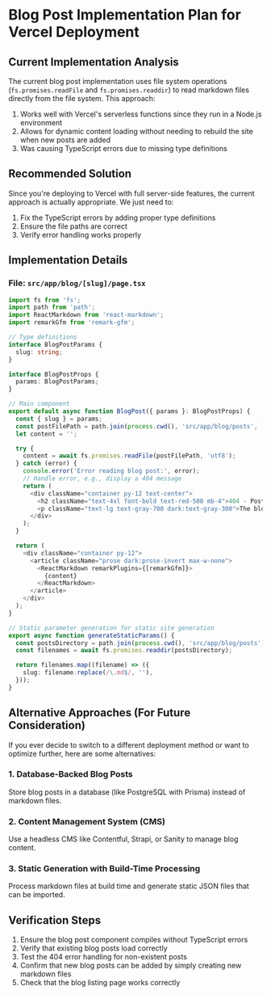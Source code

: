 # Blog Post Implementation Plan for Vercel Deployment

## Current Implementation Analysis

The current blog post implementation uses file system operations (`fs.promises.readFile` and `fs.promises.readdir`) to read markdown files directly from the file system. This approach:

1. Works well with Vercel's serverless functions since they run in a Node.js environment
2. Allows for dynamic content loading without needing to rebuild the site when new posts are added
3. Was causing TypeScript errors due to missing type definitions

## Recommended Solution

Since you're deploying to Vercel with full server-side features, the current approach is actually appropriate. We just need to:

1. Fix the TypeScript errors by adding proper type definitions
2. Ensure the file paths are correct
3. Verify error handling works properly

## Implementation Details

### File: `src/app/blog/[slug]/page.tsx`

```typescript
import fs from 'fs';
import path from 'path';
import ReactMarkdown from 'react-markdown';
import remarkGfm from 'remark-gfm';

// Type definitions
interface BlogPostParams {
  slug: string;
}

interface BlogPostProps {
  params: BlogPostParams;
}

// Main component
export default async function BlogPost({ params }: BlogPostProps) {
  const { slug } = params;
  const postFilePath = path.join(process.cwd(), 'src/app/blog/posts', `${slug}.md`);
  let content = '';

  try {
    content = await fs.promises.readFile(postFilePath, 'utf8');
  } catch (error) {
    console.error('Error reading blog post:', error);
    // Handle error, e.g., display a 404 message
    return (
      <div className="container py-12 text-center">
        <h2 className="text-4xl font-bold text-red-500 mb-4">404 - Post Not Found</h2>
        <p className="text-lg text-gray-700 dark:text-gray-300">The blog post you are looking for does not exist.</p>
      </div>
    );
  }

  return (
    <div className="container py-12">
      <article className="prose dark:prose-invert max-w-none">
        <ReactMarkdown remarkPlugins={[remarkGfm]}>
          {content}
        </ReactMarkdown>
      </article>
    </div>
  );
}

// Static parameter generation for static site generation
export async function generateStaticParams() {
  const postsDirectory = path.join(process.cwd(), 'src/app/blog/posts');
  const filenames = await fs.promises.readdir(postsDirectory);

  return filenames.map((filename) => ({
    slug: filename.replace(/\.md$/, ''),
  }));
}
```

## Alternative Approaches (For Future Consideration)

If you ever decide to switch to a different deployment method or want to optimize further, here are some alternatives:

### 1. Database-Backed Blog Posts
Store blog posts in a database (like PostgreSQL with Prisma) instead of markdown files.

### 2. Content Management System (CMS)
Use a headless CMS like Contentful, Strapi, or Sanity to manage blog content.

### 3. Static Generation with Build-Time Processing
Process markdown files at build time and generate static JSON files that can be imported.

## Verification Steps

1. Ensure the blog post component compiles without TypeScript errors
2. Verify that existing blog posts load correctly
3. Test the 404 error handling for non-existent posts
4. Confirm that new blog posts can be added by simply creating new markdown files
5. Check that the blog listing page works correctly